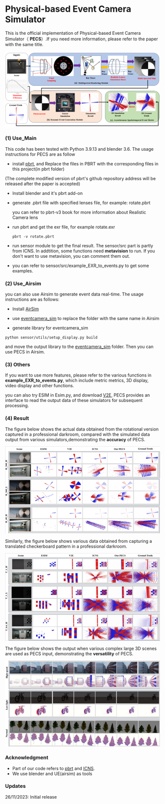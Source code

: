 # Physical-based Event Camera Simulator

This is the official implementation of Physical-based Event Camera Simulator（ **PECS**）.If you need more information, please refer to the paper with the same title.

![Image](.\output\backbone.jpg)



### (1) Use_Main

This code has been tested with Python 3.9.13 and blender 3.6. The usage instructions for PECS are as follow

- install <a href="https://github.com/mmp/pbrt-v4">pbrt</a>, and Replace the files in PBRT with the corresponding files in this project(in pbrt folder)

(The complete modified version of pbrt's github repository address will be released after the paper is accepted)

- Install blender and it's pbrt add-on

- generate .pbrt file with specified lenses file,  for example: rotate.pbrt

  you can refer to pbrt-v3 book for more information about Realistic Camera lens

- run pbrt and get the exr file, for example rotate.exr

  ```
  pbrt -v rotate.pbrt
  ```

- run sensor module to get the final result. The sensor/src part is partly from ICNS. In addtition, some functions need **metavision** to run. If you don't want to use metavision, you can comment them out.

- you can refer to sensor/src/example_EXR_to_events.py to get some examples.

### (2) Use_Airsim

you can also use Airsim to generate event data real-time. The usage instructions are as follows:

- Install <a href="https://github.com/microsoft/AirSim">AirSim</a>

- use  [eventcamera_sim](airsim\eventcamera_sim)  to replace the folder with the same name in Airsim

- generate library for eventcamera_sim

```
python sensor/utils/setup_display.py build
```

and move the output library to the [eventcamera_sim](airsim\eventcamera_sim)  folder. Then you can use PECS in Airsim.

### (3) Others

If you want to use more features, please refer to the various functions in **example_EXR_to_events.py**, which include metric metrics, 3D display, video display and other functions.

you can also try ESIM in Esim.py, and download <a href="https://github.com/SensorsINI/v2e">V2E</a>, PECS provides an interface to read the output data of these simulators for subsequent processing.

### (4) Result

The figure below shows the actual data obtained from the rotational version captured in a professional darkroom, compared with the simulated data output from various simulators,demonstrating the **accuracy** of PECS.

![Image](.\output\R_all.jpg)

Similarly, the figure below shows various data obtained from capturing a translated checkerboard pattern in a professional darkroom.

![Image](.\output\T_all.jpg)

The figure below shows the output when various complex large 3D scenes are used as PECS input, demonstrating the **versatility** of PECS.

![Image](.\output\Various_scene.jpg)

### Acknowledgment

-  Part of our code refers to <a href="https://github.com/mmp/pbrt-v4">pbrt</a>  and  <a href="https://github.com/neuromorphicsystems/IEBCS">ICNS</a>.
-  We use blender and UE(airsim) as tools


### Updates

26/11/2023: Initial release